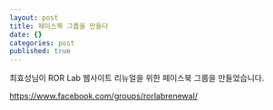 ```yaml
---
layout: post
title: 페이스북 그룹을 만들다
date: {}
categories: post
published: true
---
```


최효성님이 ROR Lab 웹사이트 리뉴얼을 위한 페이스북 그룹을 만들었습니다. 

https://www.facebook.com/groups/rorlabrenewal/